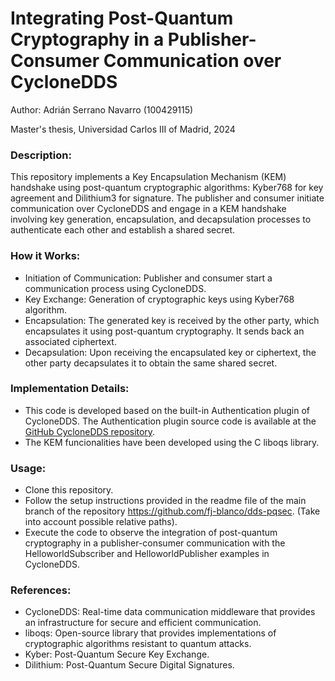 <h1>Integrating Post-Quantum Cryptography in a Publisher-Consumer Communication over CycloneDDS</h1>
Author: Adrián Serrano Navarro (100429115)

Master's thesis, Universidad Carlos III of Madrid, 2024

### Description:
This repository implements a Key Encapsulation Mechanism (KEM) handshake using post-quantum cryptographic algorithms: Kyber768 for key agreement and Dilithium3 for signature. The publisher and consumer initiate communication over CycloneDDS and engage in a KEM handshake involving key generation, encapsulation, and decapsulation processes to authenticate each other and establish a shared secret.

### How it Works:
- Initiation of Communication: Publisher and consumer start a communication process using CycloneDDS.
- Key Exchange: Generation of cryptographic keys using Kyber768 algorithm.
- Encapsulation: The generated key is received by the other party, which encapsulates it using post-quantum cryptography. It sends back an associated ciphertext.
- Decapsulation: Upon receiving the encapsulated key or ciphertext, the other party decapsulates it to obtain the same shared secret.

### Implementation Details:
- This code is developed based on the built-in Authentication plugin of CycloneDDS. The Authentication plugin source code is available at the [GitHub CycloneDDS repository](https://github.com/eclipse-cyclonedds/cyclonedds).
- The KEM funcionalities have been developed using the C liboqs library.

### Usage:
- Clone this repository.
- Follow the setup instructions provided in the readme file of the main branch of the repository https://github.com/fj-blanco/dds-pqsec. (Take into account possible relative paths). 
- Execute the code to observe the integration of post-quantum cryptography in a publisher-consumer communication with the HelloworldSubscriber and HelloworldPublisher examples in CycloneDDS.

### References:
- CycloneDDS: Real-time data communication middleware that provides an infrastructure for secure and efficient communication. 
- liboqs: Open-source library that provides implementations of cryptographic algorithms resistant to quantum attacks. 
- Kyber: Post-Quantum Secure Key Exchange.
- Dilithium: Post-Quantum Secure Digital Signatures.
